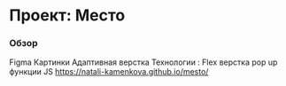 # Проект: Место

### Обзор

 Figma
 Картинки
 Адаптивная верстка
 Технологии : Flex
 верстка pop up
 функции JS
 https://natali-kamenkova.github.io/mesto/




